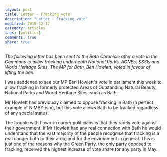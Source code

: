 ```yaml
---
layout: post
title: Letter - Fracking vote
description: "Letter - Fracking vote"
modified: 2015-12-17
category: articles
tags: [politics]
comments: true
share: true
---
```


<i>The following letter has been sent to the Bath Chronicle after a vote in the Commons
to allow fracking underneath National Parks, AONBs, SSSIs and World Heritage Sites. The
MP for Bath, Ben Howlett, voted in favour of lifting the ban.</i>

I was saddened to see our MP Ben Howlett's vote in parliament this week to allow fracking
in formerly protected Areas of Outstanding Natural Beauty, National Parks and World
Heritage Sites, such as Bath.

Mr Howlett has previously claimed to oppose fracking in Bath (a perfect example of
NIMBY-ism), but this vote allows Bath to be fracked regardless of any special status.

The trouble with flown-in career politicians is that they rarely vote against their
government. If Mr Howlett had any real connection with Bath he would understand that the
vast majority of the people recognise that fracking is a real danger both to their area,
and for the environment in general. This is just one of the reasons why the Green Party,
the only party opposed to fracking, received the highest increase of vote share for any
party in May.



